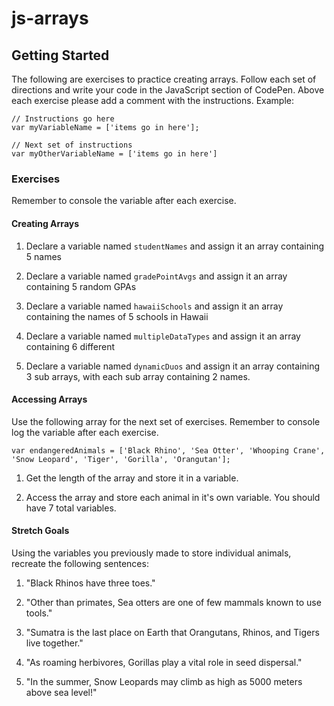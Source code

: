 # js-arrays

## Getting Started

The following are exercises to practice creating arrays. Follow each set of directions and write your code in the JavaScript section of CodePen. Above each exercise please add a comment with the instructions. Example:

```
// Instructions go here
var myVariableName = ['items go in here'];

// Next set of instructions
var myOtherVariableName = ['items go in here']
```

### Exercises

Remember to console the variable after each exercise.

#### Creating Arrays

1.  Declare a variable named `studentNames` and assign it an array containing 5 names

2.  Declare a variable named `gradePointAvgs` and assign it an array containing 5 random GPAs

3.  Declare a variable named `hawaiiSchools` and assign it an array containing the names of 5 schools in Hawaii

4.  Declare a variable named `multipleDataTypes` and assign it an array containing 6 different

5.  Declare a variable named `dynamicDuos` and assign it an array containing 3 sub arrays, with each sub array containing 2 names.

#### Accessing Arrays

Use the following array for the next set of exercises. Remember to console log the variable after each exercise.

`var endangeredAnimals = ['Black Rhino', 'Sea Otter', 'Whooping Crane', 'Snow Leopard', 'Tiger', 'Gorilla', 'Orangutan'];`

1.  Get the length of the array and store it in a variable.

2.  Access the array and store each animal in it's own variable. You should have 7 total variables.

#### Stretch Goals

Using the variables you previously made to store individual animals, recreate the following sentences:

1.  "Black Rhinos have three toes."

2.  "Other than primates, Sea otters are one of few mammals known to use tools."

3.  "Sumatra is the last place on Earth that Orangutans, Rhinos, and Tigers live together."

4.  "As roaming herbivores, Gorillas play a vital role in seed dispersal."

5.  "In the summer, Snow Leopards may climb as high as 5000 meters above sea level!"

